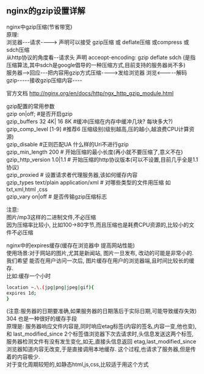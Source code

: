 ## nginx的gzip设置详解

nginx中gzip压缩(节省带宽)<br/>
原理:<br/>
浏览器---请求----> 声明可以接受 gzip压缩 或 deflate压缩 或compress 或 sdch压缩<br/>
从http协议的角度看--请求头 声明 acceopt-encoding: gzip deflate sdch (是指压缩算法,其中sdch是google倡导的一种压缩方式,目前支持的服务器尚不多)<br/>
服务器-->回应---把内容用gzip方式压缩---->发给浏览器
浏览<-----解码gzip-----接收gzip压缩内容----

官方文档 http://nginx.org/en/docs/http/ngx_http_gzip_module.html

gzip配置的常用参数<br/>
gzip on|off; #是否开启gzip<br/>
gzip_buffers 32 4K| 16 8K #缓冲(压缩在内存中缓冲几块? 每块多大?)<br/>
gzip_comp_level [1-9] #推荐6 压缩级别(级别越高,压的越小,越浪费CPU计算资源)<br/>
gzip_disable #正则匹配UA 什么样的Uri不进行gzip<br/>
gzip_min_length 200 # 开始压缩的最小长度(再小就不要压缩了,意义不在)<br/>
gzip_http_version 1.0|1.1 # 开始压缩的http协议版本(可以不设置,目前几乎全是1.1协议)<br/>
gzip_proxied # 设置请求者代理服务器,该如何缓存内容<br/>
gzip_types text/plain application/xml # 对哪些类型的文件用压缩 如txt,xml,html ,css<br/>
gzip_vary on|off # 是否传输gzip压缩标志<br/>

注意: <br/>
图片/mp3这样的二进制文件,不必压缩<br/>
因为压缩率比较小, 比如100->80字节,而且压缩也是耗费CPU资源的,比较小的文件不必压缩<br/>

nginx中的expires缓存(缓存在浏览器中 提高网站性能)<br/>
使用场景:对于网站的图片,尤其是新闻站, 图片一旦发布, 改动的可能是非常小的.我们希望 能否在用户访问一次后, 图片缓存在用户的浏览器端,且时间比较长的缓存.<br/>
比如:缓存一个小时<br/>
```sh
location ~.\.(jpg|png|jpeg|gif){
expires 1d;
}
```
(注意:服务器的日期要准确,如果服务器的日期落后于实际日期,可能导致缓存失效)<br/>
304 也是一种很好的缓存手段<br/>
原理是: 服务器响应文件内容是,同时响应etag标签(内容的签名,内容一变,他也变), 和 last_modified_since 2个标签值浏览器下次去请求时,头信息发送这两个标签, 服务器检测文件有没有发生变化,如无,直接头信息返回 etag,last_modified_since浏览器知道内容无改变,于是直接调用本地缓存.
这个过程,也请求了服务器,但是传着的内容极少.<br/>
对于变化周期较短的,如静态html,js,css,比较适于用这个方式